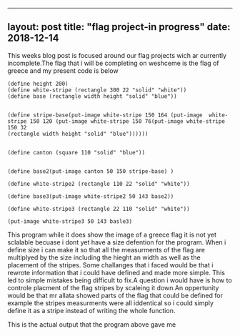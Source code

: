 
---
layout: post
title: "flag project-in progress"
date: 2018-12-14
---

This weeks blog post is focused around our flag projects wich ar currently incomplete.The flag that i will be completing on weshceme is the flag of greece and my present code is below

```(define width 300)
(define height 200)
(define white-stripe (rectangle 300 22 "solid" "white"))
(define base (rectangle width height "solid" "blue"))


(define stripe-base(put-image white-stripe 150 164 (put-image  white-stripe 150 120 (put-image white-stripe 150 76(put-image white-stripe 150 32
(rectangle width height "solid" "blue"))))))


(define canton (square 110 "solid" "blue"))


(define base2(put-image canton 50 150 stripe-base) )

(define white-stripe2 (rectangle 110 22 "solid" "white"))

(define base3(put-image white-stripe2 50 143 base2))

(define white-stripe3 (rectangle 22 110 "solid" "white"))

(put-image white-stripe3 50 143 basle3)
```

This program while it does show the image of a greece flag it is not yet sclalable becuase i dont yet have a size defention for the program. When i define size i can make it so that all the measurments of the flag are multiplyed by the size including the hieght an width as well as the placement of the stripes. Some challanges that i faced would be that i rewrote information that i could have defined and made more simple. This led to simple mistakes being difficult to fix.A question i would have is how to controle placment of the flag stripes by scaleing it down.An oppertunity would be that mr allata showed parts of the flag that could be defined for example the stripes measurments were all iddentical so i could simply define it as a stripe instead of writing the whole function.

This is the actual output that the program above gave me

